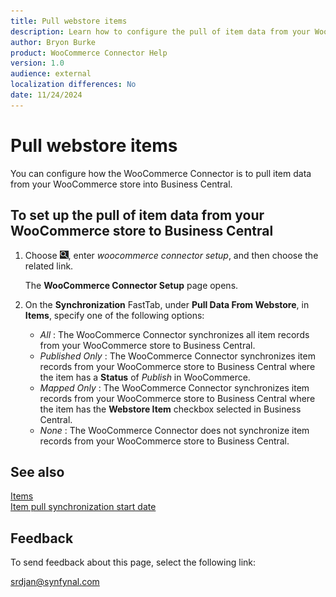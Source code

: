 ```yaml
---
title: Pull webstore items
description: Learn how to configure the pull of item data from your WooCommerce store to Business Central.
author: Bryon Burke
product: WooCommerce Connector Help
version: 1.0
audience: external
localization differences: No
date: 11/24/2024
---
```


<!-- markdownlint-disable MD006 MD007 MD009 MD024 MD025 MD033 -->
<!--// cspell:ignore  markdownlint allowfullscreen keyframes webstore woocommerce -->

# Pull webstore items

You can configure how the WooCommerce Connector is to pull item data from your WooCommerce store into Business Central.

## To set up the pull of item data from your WooCommerce store to Business Central

1. Choose ![Lightbulb that opens the Tell Me feature.](media/ui-search/search_small.png "Tell me what you want to do"), enter <i>woocommerce connector setup</i>, and then choose the related link.

   The <b>WooCommerce Connector Setup</b> page opens.

1. On the <b>Synchronization</b> FastTab, under <b>Pull Data From Webstore</b>, in <b>Items</b>, specify one of the following options:
     - <i>All</i> : The WooCommerce Connector synchronizes all item records from your WooCommerce store to Business Central.
     - <i>Published Only</i> : The WooCommerce Connector synchronizes item records from your WooCommerce store to Business Central where the item has a <b>Status</b> of <i>Publish</i> in WooCommerce.
     - <i>Mapped Only</i> : The WooCommerce Connector synchronizes item records from your WooCommerce store to Business Central where the item has the <b>Webstore Item</b> checkbox selected in Business Central.
     - <i>None</i> : The WooCommerce Connector does not synchronize item records from your WooCommerce store to Business Central.

## See also

[Items](items.md)  
[Item pull synchronization start date](item-pull-synchronization-start-date.md)  

## Feedback

To send feedback about this page, select the following link:

[srdjan@synfynal.com](mailto:srdjan@synfynal.com?subject=Documentation%20Feedback%20Product%20Docs:%20pull-webstore-items)
